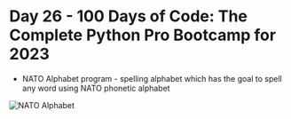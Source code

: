 # Day 26 - 100 Days of Code: The Complete Python Pro Bootcamp for 2023

- NATO Alphabet program - spelling alphabet which has the goal to spell any word using NATO phonetic alphabet

![NATO Alphabet](https://www.thoughtco.com/thmb/ubBEKy0lf5MCqB31Ulw3UeUsgok=/1500x0/filters:no_upscale():max_bytes(150000):strip_icc()/GettyImages-1060490970-dcac66d9cda841638d49bc10f5dc1a8b.jpg)
